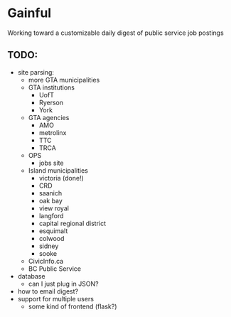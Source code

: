 Gainful
=======

Working toward a customizable daily digest of public service job postings

TODO:
-----

-	site parsing:
	-	more GTA municipalities
	-	GTA institutions
		-	UofT
		-	Ryerson
		-	York
	-	GTA agencies
		-	AMO
		-	metrolinx
		-	TTC
		-	TRCA
	-	OPS
		-	jobs site
	-	Island municipalities
		-	victoria (done!)
		-	CRD
		-	saanich
		-	oak bay
		-	view royal
		-	langford
		-	capital regional district
		-	esquimalt
		-	colwood
		-	sidney
		-	sooke
	-	CivicInfo.ca
	-	BC Public Service
-	database
	-	can I just plug in JSON?
-	how to email digest?
-	support for multiple users
	-	some kind of frontend (flask?)
